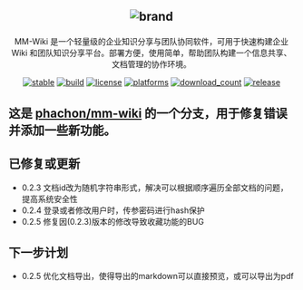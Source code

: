 <h2 align="center">

![brand](./static/images/logo_sm.png)

</h2>

<div align="center">

MM-Wiki 是一个轻量级的企业知识分享与团队协同软件，可用于快速构建企业 Wiki 和团队知识分享平台。部署方便，使用简单，帮助团队构建一个信息共享、文档管理的协作环境。
</br>

[![stable](https://img.shields.io/badge/stable-stable-green.svg)](https://github.com/phachon/mm-wiki/) 
[![build](https://img.shields.io/shippable/5444c5ecb904a4b21567b0ff.svg)](https://travis-ci.org/phachon/mm-wiki)
[![license](http://img.shields.io/badge/license-MIT-red.svg?style=flat)](https://raw.githubusercontent.com/phachon/mm-wiki/master/LICENSE)
[![platforms](https://img.shields.io/badge/platform-All-yellow.svg?style=flat)]()
[![download_count](https://img.shields.io/github/downloads/phachon/mm-wiki/total.svg?style=plastic)](https://github.com/phachon/mm-wiki/releases) 
[![release](https://img.shields.io/github/release/phachon/mm-wiki.svg?style=flat)](https://github.com/phachon/mm-wiki/releases) 

</div>

## 这是 [phachon/mm-wiki](https://github.com/phachon/mm-wiki/) 的一个分支，用于修复错误并添加一些新功能。

## 已修复或更新
- 0.2.3 文档id改为随机字符串形式，解决可以根据顺序遍历全部文档的问题，提高系统安全性
- 0.2.4 登录或者修改用户时，传参密码进行hash保护
- 0.2.5 修复因(0.2.3)版本的修改导致收藏功能的BUG

## 下一步计划

- 0.2.5 优化文档导出，使得导出的markdown可以直接预览，或可以导出为pdf
